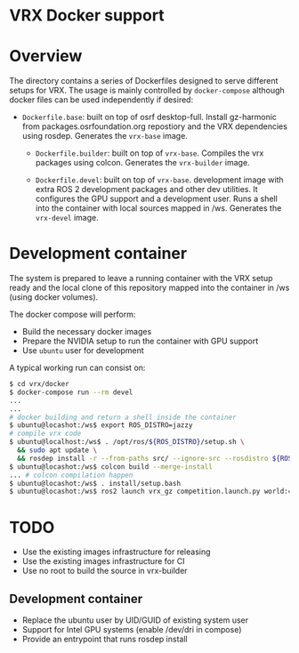 # VRX Docker support

# Overview

The directory contains a series of Dockerfiles designed to serve different setups
for VRX. The usage is mainly controlled by `docker-compose` although docker files
can be used independently if desired:

 * `Dockerfile.base`: built on top of osrf desktop-full. Install
   gz-harmonic from packages.osrfoundation.org repostiory and
   the VRX dependencies using rosdep. Generates the `vrx-base` image.

   * `Dockerfile.builder`: built on top of `vrx-base`. Compiles the vrx packages
     using colcon. Generates the `vrx-builder` image.

   * `Dockerfile.devel`: built on top of `vrx-base`. development image with
     extra ROS 2 development packages and other dev utilities. It configures
     the GPU support and a development user. Runs a shell into the container
     with local sources mapped in /ws. Generates the `vrx-devel` image.

# Development container

The system is prepared to leave a running container with the
VRX setup ready and the local clone of this repository mapped
into the container in /ws (using docker volumes).

The docker compose will perform:

 * Build the necessary docker images
 * Prepare the NVIDIA setup to run the container with GPU support
 * Use `ubuntu` user for development

A typical working run can consist on:

```bash
$ cd vrx/docker
$ docker-compose run --rm devel
...
... 
# docker building and return a shell inside the container
$ ubuntu@locashot:/ws$ export ROS_DISTRO=jazzy
# compile vrx code
$ ubuntu@localhost:/ws$ . /opt/ros/${ROS_DISTRO}/setup.sh \
  && sudo apt update \
  && rosdep install -r --from-paths src/ --ignore-src --rosdistro ${ROS_DISTRO} -y 
$ ubuntu@locashot:/ws$ colcon build --merge-install
... # colcon compilation happen
$ ubuntu@locashot:/ws$ . install/setup.bash
$ ubuntu@locashot:/ws$ ros2 launch vrx_gz competition.launch.py world:=sydney_regatta
```

# TODO

 * Use the existing images infrastructure for releasing
 * Use the existing images infrastructure for CI
 * Use no root to build the source in vrx-builder

## Development container

 * Replace the ubuntu user by UID/GUID of existing system user
 * Support for Intel GPU systems (enable /dev/dri in compose)
 * Provide an entrypoint that runs rosdep install
